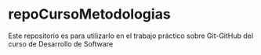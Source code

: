 # repoCursoMetodologias
Este repositorio es para utilizarlo en el trabajo práctico sobre Git-GitHub del curso de Desarrollo de Software
